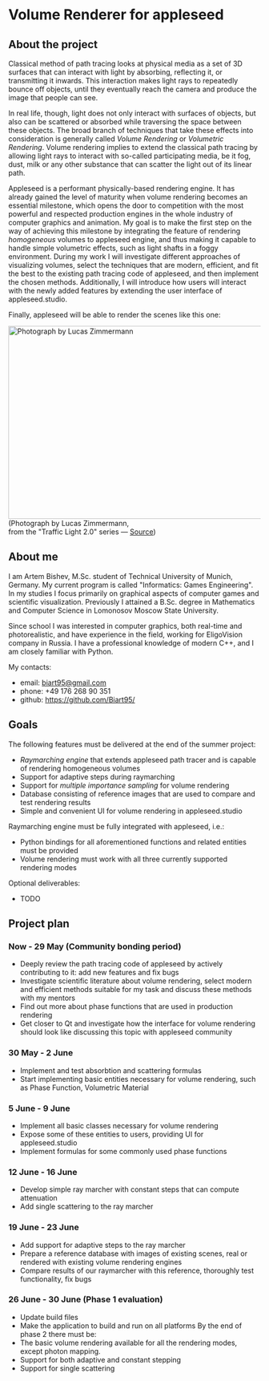 # Volume Renderer for appleseed

## About the project
Classical method of path tracing looks at physical media as a set of 3D surfaces that can interact with light by absorbing, 
reflecting it, or transmitting it inwards. This interaction makes light rays to repeatedly bounce off objects, until they 
eventually reach the camera and produce the image that people can see.

In real life, though, light does not only interact with surfaces of objects, but also can be scattered or absorbed while traversing the space between these objects. The broad branch of techniques that take these effects into consideration is generally called _Volume Rendering_ or _Volumetric Rendering_. Volume rendering implies to extend the classical path tracing by allowing light rays to interact with so-called participating media, be it fog, dust, milk or any other substance that can scatter the light out of its linear path.

Appleseed is a performant physically-based rendering engine. It has already gained the level of maturity when volume rendering becomes an essential milestone, which opens the door to competition with the most powerful and respected production engines in the whole industry of computer graphics and animation. My goal is to make the first step on the way of achieving this milestone by integrating the feature of rendering _homogeneous_ volumes to appleseed engine, and thus making it capable to handle simple volumetric effects, such as light shafts in a foggy environment. During my work I will investigate different approaches of visualizing volumes, select the techniques that are modern, efficient, and fit the best to the existing path tracing code of appleseed, and then implement the chosen methods. Additionally, I will introduce how users will interact with the newly added features by extending the user interface of appleseed.studio.

Finally, appleseed will be able to render the scenes like this one: 

<p><img height="385" width="578" src="http://lucas-zimmermann.com/images/_o6a52952.jpg" alt="Photograph by Lucas Zimmermann" data-canonical-src="http://lucas-zimmermann.com/images/_o6a52952.jpg">
<br>(Photograph by Lucas Zimmermann, <br>from the "Traffic Light 2.0" series — <a href="http://lucas-zimmermann.com/traffic-lights-2.0.html">Source</a>)</p>

## About me
I am Artem Bishev, M.Sc. student of Technical University of Munich, Germany. My current program is called "Informatics: Games Engineering". In my studies I focus primarily on graphical aspects of computer games and scientific visualization. Previously I attained a B.Sc. degree in Mathematics and Computer Science in Lomonosov Moscow State University.

Since school I was interested in computer graphics, both real-time and photorealistic, and have experience in the field, working for EligoVision company in Russia. I have a professional knowledge of modern C++, and I am closely familiar with Python.

My contacts:
*   email: biart95@gmail.com
*   phone: +49 176 268 90 351
*   github: https://github.com/Biart95/

## Goals
The following features must be delivered at the end of the summer project:
-   _Raymarching engine_ that extends appleseed path tracer and is capable of rendering homogeneous volumes
-   Support for adaptive steps during raymarching
-   Support for _multiple importance sampling_ for volume rendering
-   Database consisting of reference images that are used to compare and test rendering results
-   Simple and convenient UI for volume rendering in appleseed.studio

Raymarching engine must be fully integrated with appleseed, i.e.:
-   Python bindings for all aforementioned functions and related entities must be provided
-   Volume rendering must work with all three currently supported rendering modes

Optional deliverables:
-   TODO

## Project plan
### Now - 29 May (Community bonding period)
-   Deeply review the path tracing code of appleseed by actively contributing to it: add new features and fix bugs
-   Investigate scientific literature about volume rendering, select modern and efficient methods suitable for my task and discuss these methods with my mentors
-   Find out more about phase functions that are used in production rendering
-   Get closer to Qt and investigate how the interface for volume rendering should look like discussing this topic with appleseed community
### 30 May - 2 June
-   Implement and test absorbtion and scattering formulas
-   Start implementing basic entities necessary for volume rendering, such as Phase Function, Volumetric Material
### 5 June - 9 June
-   Implement all basic classes necessary for volume rendering
-   Expose some of these entities to users, providing UI for appleseed.studio
-   Implement formulas for some commonly used phase functions
### 12 June - 16 June
-   Develop simple ray marcher with constant steps that can compute attenuation
-   Add single scattering to the ray marcher
### 19 June - 23 June
-   Add support for adaptive steps to the ray marcher
-   Prepare a reference database with images of existing scenes, real or rendered with existing volume rendering engines
-   Compare results of our raymarcher with this reference, thoroughly test functionality, fix bugs
### 26 June - 30 June (Phase 1 evaluation)
-   Update build files
-   Make the application to build and run on all platforms
By the end of phase 2 there must be:
-   The basic volume rendering available for all the rendering modes, except photon mapping.
-   Support for both adaptive and constant stepping
-   Support for single scattering
### 
